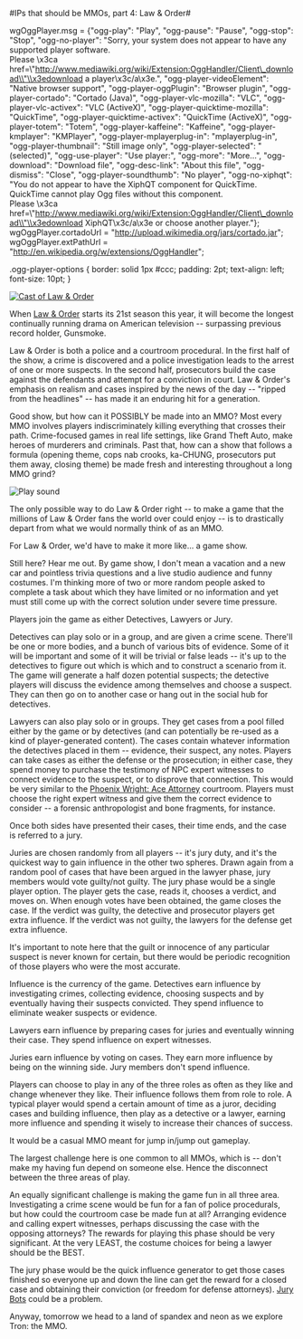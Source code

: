 #IPs that should be MMOs, part 4: Law & Order#

 
 
wgOggPlayer.msg = {"ogg-play": "Play", "ogg-pause": "Pause", "ogg-stop": "Stop", "ogg-no-player": "Sorry, your system does not appear to have any supported player software.\
Please \\x3ca href=\\"http://www.mediawiki.org/wiki/Extension:OggHandler/Client\_download\\"\\x3edownload a player\\x3c/a\\x3e.", "ogg-player-videoElement": "Native browser support", "ogg-player-oggPlugin": "Browser plugin", "ogg-player-cortado": "Cortado (Java)", "ogg-player-vlc-mozilla": "VLC", "ogg-player-vlc-activex": "VLC (ActiveX)", "ogg-player-quicktime-mozilla": "QuickTime", "ogg-player-quicktime-activex": "QuickTime (ActiveX)", "ogg-player-totem": "Totem", "ogg-player-kaffeine": "Kaffeine", "ogg-player-kmplayer": "KMPlayer", "ogg-player-mplayerplug-in": "mplayerplug-in", "ogg-player-thumbnail": "Still image only", "ogg-player-selected": "(selected)", "ogg-use-player": "Use player:", "ogg-more": "More…", "ogg-download": "Download file", "ogg-desc-link": "About this file", "ogg-dismiss": "Close", "ogg-player-soundthumb": "No player", "ogg-no-xiphqt": "You do not appear to have the XiphQT component for QuickTime.\
QuickTime cannot play Ogg files without this component.\
Please \\x3ca href=\\"http://www.mediawiki.org/wiki/Extension:OggHandler/Client\_download\\"\\x3edownload XiphQT\\x3c/a\\x3e or choose another player."};
wgOggPlayer.cortadoUrl = "http://upload.wikimedia.org/jars/cortado.jar";
wgOggPlayer.extPathUrl = "http://en.wikipedia.org/w/extensions/OggHandler";
 
 
.ogg-player-options {
 border: solid 1px #ccc;
 padding: 2pt;
 text-align: left;
 font-size: 10pt;
}

[![](http://westkarana.com/wp-content/uploads/2010/05/law-and-order.jpg "Cast of Law & Order")](http://westkarana.com/wp-content/uploads/2010/05/law-and-order.jpg)

When [Law & Order](http://en.wikipedia.org/wiki/Law_And_Order) starts its 21st season this year, it will become the longest continually running drama on American television -- surpassing previous record holder, Gunsmoke.

Law & Order is both a police and a courtroom procedural. In the first half of the show, a crime is discovered and a police investigation leads to the arrest of one or more suspects. In the second half, prosecutors build the case against the defendants and attempt for a conviction in court. Law & Order's emphasis on realism and cases inspired by the news of the day -- "ripped from the headlines" -- has made it an enduring hit for a generation.

Good show, but how can it POSSIBLY be made into an MMO? Most every MMO involves players indiscriminately killing everything that crosses their path. Crime-focused games in real life settings, like Grand Theft Auto, make heroes of murderers and criminals. Past that, how can a show that follows a formula (opening theme, cops nab crooks, ka-CHUNG, prosecutors put them away, closing theme) be made fresh and interesting throughout a long MMO grind?

 
![Play sound](http://en.wikipedia.org/w/extensions/OggHandler/play.png) 


The only possible way to do Law & Order right -- to make a game that the millions of Law & Order fans the world over could enjoy -- is to drastically depart from what we would normally think of as an MMO.

For Law & Order, we'd have to make it more like... a game show.

Still here? Hear me out. By game show, I don't mean a vacation and a new car and pointless trivia questions and a live studio audience and funny costumes. I'm thinking more of two or more random people asked to complete a task about which they have limited or no information and yet must still come up with the correct solution under severe time pressure.

Players join the game as either Detectives, Lawyers or Jury.

Detectives can play solo or in a group, and are given a crime scene. There'll be one or more bodies, and a bunch of various bits of evidence. Some of it will be important and some of it will be trivial or false leads -- it's up to the detectives to figure out which is which and to construct a scenario from it. The game will generate a half dozen potential suspects; the detective players will discuss the evidence among themselves and choose a suspect. They can then go on to another case or hang out in the social hub for detectives.

Lawyers can also play solo or in groups. They get cases from a pool filled either by the game or by detectives (and can potentially be re-used as a kind of player-generated content). The cases contain whatever information the detectives placed in them -- evidence, their suspect, any notes. Players can take cases as either the defense or the prosecution; in either case, they spend money to purchase the testimony of NPC expert witnesses to connect evidence to the suspect, or to disprove that connection. This would be very similar to the [Phoenix Wright: Ace Attorney](http://en.wikipedia.org/wiki/Phoenix_Wright) courtroom. Players must choose the right expert witness and give them the correct evidence to consider -- a forensic anthropologist and bone fragments, for instance.

Once both sides have presented their cases, their time ends, and the case is referred to a jury.

Juries are chosen randomly from all players -- it's jury duty, and it's the quickest way to gain influence in the other two spheres. Drawn again from a random pool of cases that have been argued in the lawyer phase, jury members would vote guilty/not guilty. The jury phase would be a single player option. The player gets the case, reads it, chooses a verdict, and moves on. When enough votes have been obtained, the game closes the case. If the verdict was guilty, the detective and prosecutor players get extra influence. If the verdict was not guilty, the lawyers for the defense get extra influence. 

It's important to note here that the guilt or innocence of any particular suspect is never known for certain, but there would be periodic recognition of those players who were the most accurate.

Influence is the currency of the game. Detectives earn influence by investigating crimes, collecting evidence, choosing suspects and by eventually having their suspects convicted. They spend influence to eliminate weaker suspects or evidence.

Lawyers earn influence by preparing cases for juries and eventually winning their case. They spend influence on expert witnesses.

Juries earn influence by voting on cases. They earn more influence by being on the winning side. Jury members don't spend influence.

Players can choose to play in any of the three roles as often as they like and change whenever they like. Their influence follows them from role to role. A typical player would spend a certain amount of time as a juror, deciding cases and building influence, then play as a detective or a lawyer, earning more influence and spending it wisely to increase their chances of success.

It would be a casual MMO meant for jump in/jump out gameplay.

The largest challenge here is one common to all MMOs, which is -- don't make my having fun depend on someone else. Hence the disconnect between the three areas of play.

An equally significant challenge is making the game fun in all three area. Investigating a crime scene would be fun for a fan of police procedurals, but how could the courtroom case be made fun at all? Arranging evidence and calling expert witnesses, perhaps discussing the case with the opposing attorneys? The rewards for playing this phase should be very significant. At the very LEAST, the costume choices for being a lawyer should be the BEST.

The jury phase would be the quick influence generator to get those cases finished so everyone up and down the line can get the reward for a closed case and obtaining their conviction (or freedom for defense attorneys). [Jury Bots](http://en.wikipedia.org/wiki/Judybats) could be a problem.

Anyway, tomorrow we head to a land of spandex and neon as we explore Tron: the MMO.

